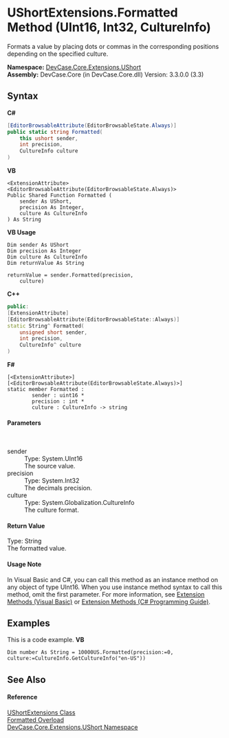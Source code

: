 # UShortExtensions.Formatted Method (UInt16, Int32, CultureInfo)
 

Formats a value by placing dots or commas in the corresponding positions depending on the specified culture.

**Namespace:**&nbsp;<a href="N_DevCase_Core_Extensions_UShort">DevCase.Core.Extensions.UShort</a><br />**Assembly:**&nbsp;DevCase.Core (in DevCase.Core.dll) Version: 3.3.0.0 (3.3)

## Syntax

**C#**<br />
``` C#
[EditorBrowsableAttribute(EditorBrowsableState.Always)]
public static string Formatted(
	this ushort sender,
	int precision,
	CultureInfo culture
)
```

**VB**<br />
``` VB
<ExtensionAttribute>
<EditorBrowsableAttribute(EditorBrowsableState.Always)>
Public Shared Function Formatted ( 
	sender As UShort,
	precision As Integer,
	culture As CultureInfo
) As String
```

**VB Usage**<br />
``` VB Usage
Dim sender As UShort
Dim precision As Integer
Dim culture As CultureInfo
Dim returnValue As String

returnValue = sender.Formatted(precision, 
	culture)
```

**C++**<br />
``` C++
public:
[ExtensionAttribute]
[EditorBrowsableAttribute(EditorBrowsableState::Always)]
static String^ Formatted(
	unsigned short sender, 
	int precision, 
	CultureInfo^ culture
)
```

**F#**<br />
``` F#
[<ExtensionAttribute>]
[<EditorBrowsableAttribute(EditorBrowsableState.Always)>]
static member Formatted : 
        sender : uint16 * 
        precision : int * 
        culture : CultureInfo -> string 

```


#### Parameters
&nbsp;<dl><dt>sender</dt><dd>Type: System.UInt16<br />The source value.</dd><dt>precision</dt><dd>Type: System.Int32<br />The decimals precision.</dd><dt>culture</dt><dd>Type: System.Globalization.CultureInfo<br />The culture format.</dd></dl>

#### Return Value
Type: String<br />The formatted value.

#### Usage Note
In Visual Basic and C#, you can call this method as an instance method on any object of type UInt16. When you use instance method syntax to call this method, omit the first parameter. For more information, see <a href="https://docs.microsoft.com/dotnet/visual-basic/programming-guide/language-features/procedures/extension-methods">Extension Methods (Visual Basic)</a> or <a href="https://docs.microsoft.com/dotnet/csharp/programming-guide/classes-and-structs/extension-methods">Extension Methods (C# Programming Guide)</a>.

## Examples
This is a code example. 
**VB**<br />
``` VB
Dim number As String = 10000US.Formatted(precision:=0, culture:=CultureInfo.GetCultureInfo("en-US"))
```


## See Also


#### Reference
<a href="T_DevCase_Core_Extensions_UShort_UShortExtensions">UShortExtensions Class</a><br /><a href="Overload_DevCase_Core_Extensions_UShort_UShortExtensions_Formatted">Formatted Overload</a><br /><a href="N_DevCase_Core_Extensions_UShort">DevCase.Core.Extensions.UShort Namespace</a><br />